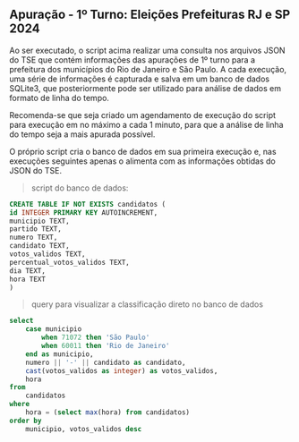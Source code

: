 ## Apuração - 1º Turno: Eleições Prefeituras RJ e SP 2024

Ao ser executado, o script acima realizar uma consulta nos arquivos JSON do TSE que contém informações das apurações de 1º turno para a prefeitura dos municípios do Rio de Janeiro e São Paulo. A cada execução, uma série de informações é capturada e salva em um banco de dados SQLite3, que posteriormente pode ser utilizado para análise de dados em formato de linha do tempo.

Recomenda-se que seja criado um agendamento de execução do script para execução em no máximo a cada 1 minuto, para que a análise de linha do tempo seja a mais apurada possível.

O próprio script cria o banco de dados em sua primeira execução e, nas execuções seguintes apenas o alimenta com as informações obtidas do JSON do TSE.

>script do banco de dados:
~~~~sql
CREATE TABLE IF NOT EXISTS candidatos (
id INTEGER PRIMARY KEY AUTOINCREMENT,
municipio TEXT,
partido TEXT,
numero TEXT,
candidato TEXT,
votos_validos TEXT,
percentual_votos_validos TEXT,
dia TEXT,
hora TEXT
)
~~~~
>query para visualizar a classificação direto no banco de dados
~~~~sql
select
	case municipio
		when 71072 then 'São Paulo'
		when 60011 then 'Rio de Janeiro'
	end as municipio,
	numero || '-' || candidato as candidato,
	cast(votos_validos as integer) as votos_validos,
	hora
from
	candidatos
where
	hora = (select max(hora) from candidatos)
order by
	municipio, votos_validos desc
~~~~
